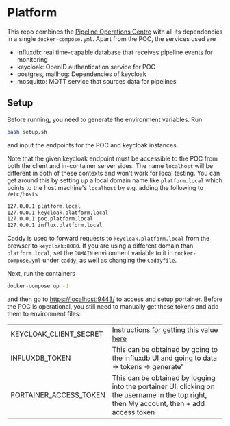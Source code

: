 # Platform

This repo combines the [Pipeline Operations Centre](https://github.com/bitswan-space/Bitswan-Pipeline-Operations-Centre) with all its dependencies in a single `docker-compose.yml`. Apart from the POC, the services used are

- influxdb: real time-capable database that receives pipeline events for monitoring
- keycloak: OpenID authentication service for POC
- postgres, mailhog: Dependencies of keycloak
- mosquitto: MQTT service that sources data for pipelines

## Setup

Before running, you need to generate the environment variables. Run

```bash
bash setup.sh
```

and input the endpoints for the POC and keycloak instances.

Note that the given keycloak endpoint must be accessible to the POC from both the client and in-container server sides. The name `localhost` will be different in both of these contexts and won't work for local testing. You can get around this by setting up a local domain name like `platform.local` which points to the host machine's `localhost` by e.g. adding the following to `/etc/hosts`

```bash
127.0.0.1 platform.local
127.0.0.1 keycloak.platform.local
127.0.0.1 poc.platform.local
127.0.0.1 influx.platform.local
```

Caddy is used to forward requests to `keycloak.platform.local` from the browser to `keycloak:8080`. If you are using a different domain than `platform.local`, set the `DOMAIN` environment variable to it in `docker-compose.yml` under `caddy`, as well as changing the `Caddyfile`.

Next, run the containers

```bash
docker-compose up -d
```

and then go to <https://localhost:9443/> to access and setup portainer. Before the POC is operational, you still need to manually get these tokens and add them to environment files:

|||
|--|--|
|KEYCLOAK_CLIENT_SECRET|[Instructions for getting this value here](https://stackoverflow.com/questions/75647456/post-call-to-keycloak-to-fetch-access-token-works-in-postman-but-not-from-axios)|
|INFLUXDB_TOKEN|This can be obtained by going to the influxdb UI and going to data -> tokens -> generate"|
|PORTAINER_ACCESS_TOKEN|This can be obtained by logging into the portainer UI, clicking on the username in the top right, then My account, then + add access token|
